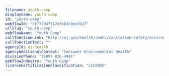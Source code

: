 ```yaml
---
filename: youth-camp
displayname: youth-camp
id: "youth-camp"
webflowId: "5f772947f17efbb3c0eefb37"
urlSlug: "youth-camp"
webflowName: "Youth Camp"
callToActionLink: "http://nj.gov/health/ceohs/sanitation-safety/environmental/"
callToActionText: ""
agencyId: nj-health
agencyAdditionalContext: "Consumer Environmental Health"
divisionPhone: "(609) 826-4941"
webflowIndustry: "Youth Camp"
licenseCertificationClassification: "LICENSE"
---
```

